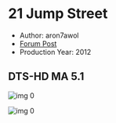 # 21 Jump Street

* Author: aron7awol
* [Forum Post](https://www.avsforum.com/threads/bass-eq-for-filtered-movies.2995212/post-58304838)
* Production Year: 2012

## DTS-HD MA 5.1

![img 0](https://i.imgur.com/VxN7tHW.jpg)

![img 0](https://i.imgur.com/l36by4m.jpg)


